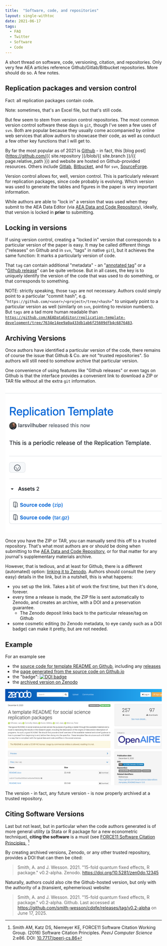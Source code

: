 ```yaml
---
title:  "Software, code, and repositories"
layout: single-withtoc
date: 2021-06-17
tags:
  - FAQ
  - Twitter
  - Software
  - Code
---
```


A short thread on software, code, versioning, citation, and repositories. Only very few AEA articles reference Github/Gitlab/Bitbucket repositories. More should do so. A few notes.

<!-- more -->

## Replication packages and version control

Fact: all replication packages contain code.

Note: sometimes, that's an Excel file, but that's still code.

But few seem to stem from version control repositories. The most common version control software these days is `git`, though I've seen a few uses of `svn`. Both are popular because they usually come accompanied by online web services that allow authors to showcase their code, as well as conduct a few other key functions that I will get to. 

By far the most popular as of 2021 is [Github](https://github.com) - in fact, this [blog post](https://github.com/{{ site.repository }}/blob/{{ site.branch }}/{{ page.relative_path }}) and website are hosted on Github-provided resources. Others include [Gitlab](https://gitlab.com), [Bitbucket](https://bitbucket.org), and for `svn`, [SourceForge](https://sourceforge.net/). 

Version control allows for, well, version control. This is particularly relevant for replication packages, since code probably is evolving. Which version was used to generate the tables and figures in the paper is very important information. 

While authors are able to "lock in" a version that was used when they submit to the AEA Data Editor (via [AEA Data and Code Repository](https://www.openicpsr.org/openicpsr/search/aea/studies)), ideally, that version is locked in **prior** to submitting. 

## Locking in versions

If using version control, creating a "locked in" version that corresponds to a particular version of the paper is easy. It may be called different things ("releases" on Github and in `svn`, "tags" in native `git`), but it achieves the same function: It marks a particularly version of code. 

That `tag` can contain additional "metadata" - an "[annotated tag](https://git-scm.com/docs/git-tag)" or a "[Github release](https://docs.github.com/en/github/administering-a-repository/releasing-projects-on-github/managing-releases-in-a-repository)" can be quite verbose. But in all cases, the key is to uniquely identify the version of the code that was used to do something, or that corresponds to something.

NOTE: strictly speaking, those `tags` are not necessary. Authors could simply point to a particular "commit hash", e.g. "`https://github.com/<user>/<project>/tree/<hash>`" to uniquely point to a particular version as well (similarly on `svn`, pointing to revision numbers). But `tags` are a tad more human readable than [`https://github.com/AEADataEditor/replication-template-development/tree/7634e14ee9a0a433db1ab6f25609dfb4c6876483`](https://github.com/AEADataEditor/replication-template-development/tree/7634e14ee9a0a433db1ab6f25609dfb4c6876483).

## Archiving Versions

Once authors have identified a particular version of the code, there remains of course the issue that Github & Co. are not "trusted repositories". So authors will still need to somehow archive that particular version. 

One convenience of using features like "Github releases" or even tags on Github is that the interface provides a convenient link to download a ZIP or TAR file without all the extra `git` information. 

![Screenshot of download links on Github release](/images/github-release-screenshot-assets.png)

Once you have the ZIP or TAR, you can manually send this off to a trusted repository. That's what most authors are or should be doing when submitting to the [AEA Data and Code Repository](https://www.openicpsr.org/openicpsr/search/aea/studies), or for that matter for any journal's supplementary materials archive. 

However, that is tedious, and at least for Github, there is a different (automated) option: [linking it to Zenodo](https://guides.github.com/activities/citable-code/). Authors should consult the (very easy) details in the link, but in a nutshell, this is what happens:

- you set up the link. Takes a bit of work the first time, but then it's done, forever.
- every time a release is made, the ZIP file is sent automatically to Zenodo, and creates an archive, with a DOI and a preservation guarantee.
  - The Zenodo deposit links back to the particular release/tag on Github
- some cosmetic editing (to Zenodo metadata, to eye candy such as a DOI badge) can make it pretty, but are not needed.

## Example

For an example see 

- the [source code for template README on Github](https://github.com/social-science-data-editors/template_README/), including any [releases](https://github.com/social-science-data-editors/template_README/releases) 
- the [page generated from the source code on Github.io](https://social-science-data-editors.github.io/template_README/)
- the "badge": [![DOI badge](https://zenodo.org/badge/DOI/10.5281/zenodo.4319999.svg)](https://doi.org/10.5281/zenodo.4319999)
- the [archived version on Zenodo](https://doi.org/10.5281/zenodo.4319999)

![template README on Zenodo](/images/zenodo-readme-v1.png)

The version - in fact, any future version - is now properly archived at a trusted repository.

## Citing Software Versions

Last but not least, but in particular when the code authors generated is of more general utility (a Stata or R package for a new econometric technique), **citing the software** is a must (see [FORCE11 Software Citation Principles](https://www.force11.org/software-citation-principles), [^1] 

By creating archived versions, Zenodo, or any other trusted repository, provides a DOI that can then be cited:

> Smith, A. and J. Wesson. 2021. "15-fold quantum fixed effects, R package." v0.2-alpha. Zenodo. https://doi.org/10.5281/zen0do.12345

Naturally, authors could also cite the Github-hosted version, but only with the authority of a (transient, ephemerious) website:

> Smith, A. and J. Wesson. 2021. "15-fold quantum fixed effects, R package." v0.2-alpha. Github. Last accessed at https://github.com/smith-wesson/cdqfe/releases/tag/v0.2-alpha on June 17, 2025.

[^1]: Smith AM, Katz DS, Niemeyer KE, FORCE11 Software Citation Working Group.
(2016) Software Citation Principles. *PeerJ Computer Science* 2:e86.
DOI: [10.7717/peerj-cs.86](https://doi.org/10.7717/peerj-cs.86)